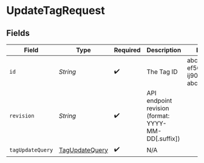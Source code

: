 # UpdateTagRequest


## Fields

| Field                                                       | Type                                                        | Required                                                    | Description                                                 | Example                                                     |
| ----------------------------------------------------------- | ----------------------------------------------------------- | ----------------------------------------------------------- | ----------------------------------------------------------- | ----------------------------------------------------------- |
| `id`                                                        | *String*                                                    | :heavy_check_mark:                                          | The Tag ID                                                  | abcd1234-ef56-gh78-ij90-abcdef123456                        |
| `revision`                                                  | *String*                                                    | :heavy_check_mark:                                          | API endpoint revision (format: YYYY-MM-DD[.suffix])         |                                                             |
| `tagUpdateQuery`                                            | [TagUpdateQuery](../../models/components/TagUpdateQuery.md) | :heavy_check_mark:                                          | N/A                                                         |                                                             |